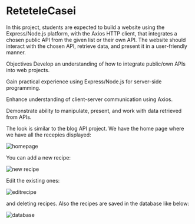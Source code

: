 # ReteteleCasei
In this project, students are expected to build a website using the Express/Node.js platform, with the Axios HTTP client, that integrates a chosen public API from the given list or their own API. The website should interact with the chosen API, retrieve data, and present it in a user-friendly manner.

Objectives
Develop an understanding of how to integrate public/own APIs into web projects.

Gain practical experience using Express/Node.js for server-side programming.

Enhance understanding of client-server communication using Axios.

Demonstrate ability to manipulate, present, and work with data retrieved from APIs.

The look is similar to the blog API project. We have the home page where we have all the recepies displayed:

![homepage](https://github.com/user-attachments/assets/1f5d06b9-8ddb-4937-94de-92cf90957391)

You can add a new recipe:

![new recipe](https://github.com/user-attachments/assets/748edeef-1f5d-4ca7-a7f5-99d840a792f4)

Edit the existing ones:

![editrecipe](https://github.com/user-attachments/assets/26c5219a-e556-4f9f-a55d-e2fc0db6609a)

and deleting recipes. Also the recipes are saved in the database like below:

![database](https://github.com/user-attachments/assets/976dc1fd-1bdf-4ed9-87c5-910330fd1b62)
